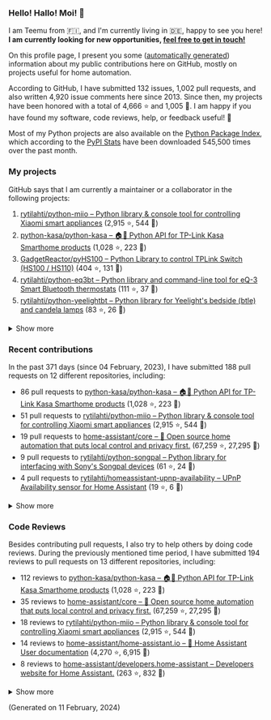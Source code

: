 

### Hello! Hallo! Moi! 👋

I am Teemu from 🇫🇮, and I'm currently living in 🇩🇪, happy to see you here! **I am currently looking for new opportunities, [feel free to get in touch!](https://linkedin.com/in/teemurytilahti)**

On this profile page, I present you some ([automatically generated](https://github.com/rytilahti/rytilahti)) information about my public contributions here on GitHub, 
mostly on projects useful for home automation.

According to GitHub, I have submitted 132 issues, 1,002 pull requests,
and also written 4,920 issue comments here since 2013.
Since then, my projects have been honored with a total of 4,666 ⭐ and 1,005 🍴.
I am happy if you have found my software, code reviews, help, or feedback useful! 🥰

Most of my Python projects are also available on the [Python Package Index](https://pypi.org/user/rytilahti/),
which according to the [PyPI Stats](https://pypistats.org/) have been downloaded 545,500 times over the past month.


### My projects

GitHub says that I am currently a maintainer or a collaborator in the following projects:

1. [rytilahti/python-miio – Python library & console tool for controlling Xiaomi smart appliances](https://github.com/rytilahti/python-miio) (2,915 ⭐, 544 🍴)
2. [python-kasa/python-kasa – 🏠🤖 Python API for TP-Link Kasa Smarthome products](https://github.com/python-kasa/python-kasa) (1,028 ⭐, 223 🍴)
3. [GadgetReactor/pyHS100 – Python Library to control TPLink Switch (HS100 / HS110)](https://github.com/GadgetReactor/pyHS100) (404 ⭐, 131 🍴)
4. [rytilahti/python-eq3bt – Python library and command-line tool for eQ-3 Smart Bluetooth thermostats](https://github.com/rytilahti/python-eq3bt) (111 ⭐, 37 🍴)
5. [rytilahti/python-yeelightbt – Python library for Yeelight's bedside (btle) and candela lamps](https://github.com/rytilahti/python-yeelightbt) (83 ⭐, 26 🍴)

<details><summary>Show more</summary><p>

6. [rytilahti/python-songpal – Python library for interfacing with Sony's Songpal devices](https://github.com/rytilahti/python-songpal) (61 ⭐, 24 🍴)
7. [rytilahti/homeassistant-mpris-bridge – Control your Home Assistant media players from your desktop using MPRIS](https://github.com/rytilahti/homeassistant-mpris-bridge) (21 ⭐, 1 🍴)
8. [rytilahti/homeassistant-upnp-availability – UPnP Availability sensor for Home Assistant](https://github.com/rytilahti/homeassistant-upnp-availability) (19 ⭐, 6 🍴)
9. [rytilahti/python-ubus – Python library for accessing ubus over JSON-RPC](https://github.com/rytilahti/python-ubus) (16 ⭐, 9 🍴)
10. [DNS-OARC/ripe-hackathon-dns-caching – Everything you ever wanted to know about caching resolvers but were afraid to ask](https://github.com/DNS-OARC/ripe-hackathon-dns-caching) (5 ⭐, 2 🍴)
11. [rytilahti/python-nucled – Python interface for intel_nuc_led kernel driver](https://github.com/rytilahti/python-nucled) (2 ⭐, 1 🍴)
12. [RUB-SysSec/TurnkeyVPNStudy – None](https://github.com/RUB-SysSec/TurnkeyVPNStudy) (0 ⭐, 1 🍴)
</p></details>

### Recent contributions

In the past 371 days (since 04 February, 2023), I have submitted 188 pull requests on 12 different repositories, including:
* 86 pull requests to [python-kasa/python-kasa – 🏠🤖 Python API for TP-Link Kasa Smarthome products](https://github.com/python-kasa/python-kasa) (1,028 ⭐, 223 🍴)
* 51 pull requests to [rytilahti/python-miio – Python library & console tool for controlling Xiaomi smart appliances](https://github.com/rytilahti/python-miio) (2,915 ⭐, 544 🍴)
* 19 pull requests to [home-assistant/core – :house_with_garden: Open source home automation that puts local control and privacy first.](https://github.com/home-assistant/core) (67,259 ⭐, 27,295 🍴)
* 9 pull requests to [rytilahti/python-songpal – Python library for interfacing with Sony's Songpal devices](https://github.com/rytilahti/python-songpal) (61 ⭐, 24 🍴)
* 4 pull requests to [rytilahti/homeassistant-upnp-availability – UPnP Availability sensor for Home Assistant](https://github.com/rytilahti/homeassistant-upnp-availability) (19 ⭐, 6 🍴)

<details><summary>Show more</summary><p>

* 4 pull requests to [petretiandrea/plugp100 – Work in progress implementation of tapo protocol in python.](https://github.com/petretiandrea/plugp100) (50 ⭐, 21 🍴)
* 4 pull requests to [home-assistant/developers.home-assistant – Developers website for Home Assistant.](https://github.com/home-assistant/developers.home-assistant) (263 ⭐, 832 🍴)
* 3 pull requests to [home-assistant/home-assistant.io – :blue_book: Home Assistant User documentation](https://github.com/home-assistant/home-assistant.io) (4,270 ⭐, 6,915 🍴)
* 2 pull requests to [home-assistant/brands – 🎨 Brands for Home Assistant](https://github.com/home-assistant/brands) (202 ⭐, 1,483 🍴)
* 2 pull requests to [sdb9696/core – :house_with_garden: Open source home automation that puts local control and privacy first.](https://github.com/sdb9696/core) (0 ⭐, 0 🍴)
* 2 pull requests to [sdb9696/python-kasa – 🏠🤖 Python API for TP-Link Kasa Smarthome products](https://github.com/sdb9696/python-kasa) (0 ⭐, 0 🍴)
* 1 pull requests to [home-assistant/addons – :heavy_plus_sign: Docker add-ons for Home Assistant](https://github.com/home-assistant/addons) (1,385 ⭐, 1,372 🍴)
* 1 pull requests to [home-assistant/frontend – :lollipop: Frontend for Home Assistant](https://github.com/home-assistant/frontend) (3,573 ⭐, 2,446 🍴)
</p></details>


### Code Reviews

Besides contributing pull requests, I also try to help others by doing code reviews.
During the previously mentioned time period, I have submitted 194 reviews to pull requests on 13 different repositories, including:
* 112 reviews to [python-kasa/python-kasa – 🏠🤖 Python API for TP-Link Kasa Smarthome products](https://github.com/python-kasa/python-kasa) (1,028 ⭐, 223 🍴)
* 35 reviews to [home-assistant/core – :house_with_garden: Open source home automation that puts local control and privacy first.](https://github.com/home-assistant/core) (67,259 ⭐, 27,295 🍴)
* 18 reviews to [rytilahti/python-miio – Python library & console tool for controlling Xiaomi smart appliances](https://github.com/rytilahti/python-miio) (2,915 ⭐, 544 🍴)
* 14 reviews to [home-assistant/home-assistant.io – :blue_book: Home Assistant User documentation](https://github.com/home-assistant/home-assistant.io) (4,270 ⭐, 6,915 🍴)
* 8 reviews to [home-assistant/developers.home-assistant – Developers website for Home Assistant.](https://github.com/home-assistant/developers.home-assistant) (263 ⭐, 832 🍴)

<details><summary>Show more</summary><p>

* 1 reviews to [home-assistant/brands – 🎨 Brands for Home Assistant](https://github.com/home-assistant/brands) (202 ⭐, 1,483 🍴)
* 1 reviews to [sdb9696/python-kasa – 🏠🤖 Python API for TP-Link Kasa Smarthome products](https://github.com/sdb9696/python-kasa) (0 ⭐, 0 🍴)
* 1 reviews to [home-assistant/addons – :heavy_plus_sign: Docker add-ons for Home Assistant](https://github.com/home-assistant/addons) (1,385 ⭐, 1,372 🍴)
* 1 reviews to [rytilahti/python-songpal – Python library for interfacing with Sony's Songpal devices](https://github.com/rytilahti/python-songpal) (61 ⭐, 24 🍴)
* 1 reviews to [home-assistant/frontend – :lollipop: Frontend for Home Assistant](https://github.com/home-assistant/frontend) (3,573 ⭐, 2,446 🍴)
* 1 reviews to [sdb9696/core – :house_with_garden: Open source home automation that puts local control and privacy first.](https://github.com/sdb9696/core) (0 ⭐, 0 🍴)
* 1 reviews to [petretiandrea/plugp100 – Work in progress implementation of tapo protocol in python.](https://github.com/petretiandrea/plugp100) (50 ⭐, 21 🍴)
</p></details>

(Generated on 11 February, 2024)

